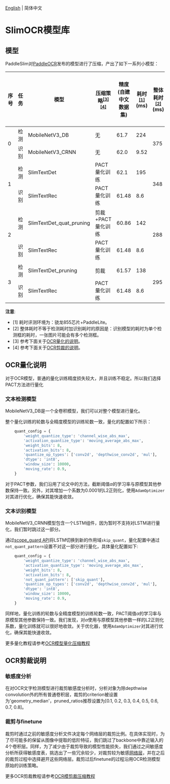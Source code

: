 [English](README_en.md) | 简体中文

# SlimOCR模型库


## 模型

PaddleSlim对[PaddleOCR]()发布的模型进行了压缩，产出了如下一系列小模型：


<table>
<thead>
  <tr>
    <th>序号</th>
    <th>任务</th>
    <th>模型</th>
    <th>压缩策略<sup><a href="#quant">[3]</a><a href="#prune">[4]</a><sup></th>
    <th>精度(自建中文数据集)</th>
    <th>耗时<sup><a href="#latency">[1]</a></sup>(ms)</th>
    <th>整体耗时<sup><a href="#rec">[2]</a></sup>(ms)</th>
    <th>加速比</th>
    <th>整体模型大小(M)</th>
    <th>压缩比例</th>
    <th>下载链接</th>
  </tr>
</thead>
<tbody>
  <tr>
    <td rowspan="2">0</td>
    <td>检测</td>
    <td>MobileNetV3_DB</td>
    <td>无</td>
    <td>61.7</td>
    <td>224</td>
    <td rowspan="2">375</td>
    <td rowspan="2">-</td>
    <td rowspan="2">8.6</td>
    <td rowspan="2">-</td>
    <td></td>
  </tr>
  <tr>
    <td>识别</td>
    <td>MobileNetV3_CRNN</td>
    <td>无</td>
    <td>62.0</td>
    <td>9.52</td>
    <td></td>
  </tr>
  <tr>
    <td rowspan="2">1</td>
    <td>检测</td>
    <td>SlimTextDet</td>
    <td>PACT量化训练</td>
    <td>62.1</td>
    <td>195</td>
    <td rowspan="2">348</td>
    <td rowspan="2">8%</td>
    <td rowspan="2">2.8</td>
    <td rowspan="2">67.82%</td>
    <td></td>
  </tr>
  <tr>
    <td>识别</td>
    <td>SlimTextRec</td>
    <td>PACT量化训练</td>
    <td>61.48</td>
    <td>8.6</td>
    <td></td>
  </tr>
  <tr>
    <td rowspan="2">2</td>
    <td>检测</td>
    <td>SlimTextDet_quat_pruning</td>
    <td>剪裁+PACT量化训练</td>
    <td>60.86</td>
    <td>142</td>
    <td rowspan="2">288</td>
    <td rowspan="2">30%</td>
    <td rowspan="2">2.8</td>
    <td rowspan="2">67.82%</td>
    <td></td>
  </tr>
  <tr>
    <td>识别</td>
    <td>SlimTextRec</td>
    <td>PACT量化训练</td>
    <td>61.48</td>
    <td>8.6</td>
    <td></td>
  </tr>
  <tr>
    <td rowspan="2">3</td>
    <td>检测</td>
    <td>SlimTextDet_pruning</td>
    <td>剪裁</td>
    <td>61.57</td>
    <td>138</td>
    <td rowspan="2">295</td>
    <td rowspan="2">27%</td>
    <td rowspan="2">2.9</td>
    <td rowspan="2">66.28%</td>
    <td></td>
  </tr>
  <tr>
    <td>识别</td>
    <td>SlimTextRec</td>
    <td>PACT量化训练</td>
    <td>61.48</td>
    <td>8.6</td>
    <td></td>
  </tr>
</tbody>
</table>


**注意**:

-   <a name="latency">[1]</a> 耗时评测环境为：骁龙855芯片+PaddleLite。
-   <a name="rec">[2]</a> 整体耗时不等于检测耗时加识别耗时的原因是：识别模型的耗时为单个检测框的耗时，一张图片可能会有多个检测框。
-   <a name="quant">[3]</a> 参考下面关于[OCR量化的说明](#OCR量化说明)。
-   <a name="prune">[4]</a> 参考下面关于[OCR剪裁的说明](#OCR剪裁说明)。


## OCR量化说明

对于OCR模型，普通的量化训练精度损失较大，并且训练不稳定。所以我们选择PACT方法进行量化

### 文本检测模型

MobileNetV3_DB是一个全卷积模型，我们可以对整个模型进行量化。

整个量化训练的轮数与全精度模型的训练轮数一致，量化的配置如下所示：

```python
    quant_config = {
        'weight_quantize_type': 'channel_wise_abs_max',
        'activation_quantize_type': 'moving_average_abs_max',
        'weight_bits': 8,
        'activation_bits': 8,
        'quantize_op_types': ['conv2d', 'depthwise_conv2d', 'mul'],
        'dtype': 'int8',
        'window_size': 10000,
        'moving_rate': 0.9,
    }
```

对于PACT参数，我们沿用了论文中的方法，截断阈值$\alpha$的学习率与原模型其他参数保持一致。另外，对其增加一个系数为0.0001的L2正则化，使用`AdamOptimizer`对其进行优化，确保其能快速收敛。

### 文本识别模型

MobileNetV3_CRNN模型包含一个LSTM组件，因为暂时不支持对LSTM进行量化，我们暂时跳过这一部分。

通过[scope_guard API](https://www.paddlepaddle.org.cn/documentation/docs/zh/api_cn/executor_cn/scope_guard_cn.html#scope-guard)将LSTM切换到新的作用域`skip_quant`，量化配置中通过`not_quant_pattern`设置不对这一部分进行量化，具体量化配置如下:
```python
    quant_config = {
        'weight_quantize_type': 'channel_wise_abs_max',
        'activation_quantize_type': 'moving_average_abs_max',
        'weight_bits': 8,
        'activation_bits': 8,
        'not_quant_pattern': ['skip_quant'],
        'quantize_op_types': ['conv2d', 'depthwise_conv2d', 'mul'],
        'dtype': 'int8',
        'window_size': 10000,
        'moving_rate': 0.9,
    }
```

同样地，量化训练的轮数与全精度模型的训练轮数一致，PACT阈值$\alpha$的学习率与原模型其他参数保持一致。我们发现，对$\alpha$使用与原模型其他参数一样的L2正则化系数，量化训练就可以很好地收敛。关于优化器，使用`AdamOptimizer`对其进行优化，确保其能快速收敛。


更多量化教程请参考[OCR模型量化压缩教程](https://github.com/PaddlePaddle/PaddleOCR/blob/develop/deploy/slim/quantization/README.md)


## OCR剪裁说明

### 敏感度分析
  在对OCR文字检测模型进行裁剪敏感度分析时，分析对象为除depthwise convolution外的所有普通卷积层，裁剪的criterion被设置为'geometry_median'，pruned_ratios推荐设置为[0.1, 0.2, 0.3, 0.4, 0.5, 0.6, 0.7, 0.8]。

### 裁剪与finetune
  裁剪时通过之前的敏感度分析文件决定每个网络层的裁剪比例。在具体实现时，为了尽可能多的保留从图像中提取的低阶特征，我们跳过了backbone中靠近输入的4个卷积层。同样，为了减少由于裁剪导致的模型性能损失，我们通过之间敏感度分析所获得敏感度表，挑选出了一些冗余较少，对裁剪较为敏感[网络层](https://github.com/PaddlePaddle/PaddleOCR/blob/develop/deploy/slim/prune/pruning_and_finetune.py#L41)，并在之后的裁剪过程中选择避开这些网络层。裁剪过后finetune的过程沿用OCR检测模型原始的训练策略。


更多OCR剪裁教程请参考[OCR模剪裁压缩教程](https://github.com/PaddlePaddle/PaddleOCR/blob/develop/deploy/slim/prune/README.md)

